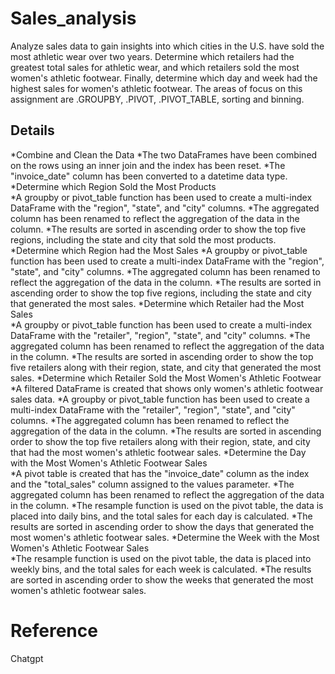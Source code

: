 # Sales_analysis

Analyze sales data to gain insights into which cities in the U.S. have sold the most athletic wear over two years. Determine which retailers had the greatest total sales for athletic wear, and which retailers sold the most women's athletic footwear. Finally, determine which day and week had the highest sales for women's athletic footwear.
The areas of focus on this assignment are .GROUPBY, .PIVOT, .PIVOT_TABLE, sorting and binning.

## Details

*Combine and Clean the Data 
*The two DataFrames have been combined on the rows using an inner join and the index has been reset.
*The "invoice_date" column has been converted to a datetime data type. 
*Determine which Region Sold the Most Products  
*A groupby or pivot_table function has been used to create a multi-index DataFrame with the "region", "state", and "city" columns. 
*The aggregated column has been renamed to reflect the aggregation of the data in the column. 
*The results are sorted in ascending order to show the top five regions, including the state and city that sold the most products. 
*Determine which Region had the Most Sales 
*A groupby or pivot_table function has been used to create a multi-index DataFrame with the "region", "state", and "city" columns. 
*The aggregated column has been renamed to reflect the aggregation of the data in the column.
*The results are sorted in ascending order to show the top five regions, including the state and city that generated the most sales.
*Determine which Retailer had the Most Sales  
*A groupby or pivot_table function has been used to create a multi-index DataFrame with the "retailer", "region", "state", and "city" columns. 
*The aggregated column has been renamed to reflect the aggregation of the data in the column. 
*The results are sorted in ascending order to show the top five retailers along with their region, state, and city that generated the most sales.
*Determine which Retailer Sold the Most Women's Athletic Footwear  
*A filtered DataFrame is created that shows only women's athletic footwear sales data. 
*A groupby or pivot_table function has been used to create a multi-index DataFrame with the "retailer", "region", "state", and "city" columns. 
*The aggregated column has been renamed to reflect the aggregation of the data in the column.
*The results are sorted in ascending order to show the top five retailers along with their region, state, and city that had the most women's athletic footwear sales.
*Determine the Day with the Most Women's Athletic Footwear Sales  
*A pivot table is created that has the "invoice_date" column as the index and the "total_sales" column assigned to the values parameter. 
*The aggregated column has been renamed to reflect the aggregation of the data in the column.
*The resample function is used on the pivot table, the data is placed into daily bins, and the total sales for each day is calculated. 
*The results are sorted in ascending order to show the days that generated the most women's athletic footwear sales. 
*Determine the Week with the Most Women's Athletic Footwear Sales  
*The resample function is used on the pivot table, the data is placed into weekly bins, and the total sales for each week is calculated.
*The results are sorted in ascending order to show the weeks that generated the most women's athletic footwear sales.


# Reference
Chatgpt 
